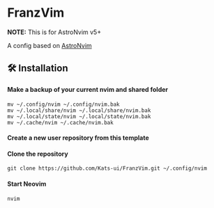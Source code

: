 # FranzVim

**NOTE:** This is for AstroNvim v5+

A config based on [AstroNvim](https://github.com/AstroNvim/AstroNvim)

## 🛠️ Installation

#### Make a backup of your current nvim and shared folder

```shell
mv ~/.config/nvim ~/.config/nvim.bak
mv ~/.local/share/nvim ~/.local/share/nvim.bak
mv ~/.local/state/nvim ~/.local/state/nvim.bak
mv ~/.cache/nvim ~/.cache/nvim.bak
```

#### Create a new user repository from this template

<!-- Press the "Use this template" button above to create a new repository to store your user configuration. -->

<!-- You can also just clone this repository directly if you do not want to track your user configuration in GitHub. -->

#### Clone the repository

```shell
git clone https://github.com/Kats-ui/FranzVim.git ~/.config/nvim
```

#### Start Neovim

```shell
nvim
```
